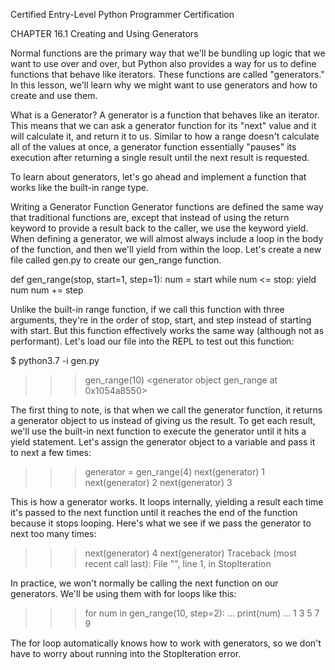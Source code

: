 
Certified Entry-Level Python Programmer Certification


CHAPTER 16.1
Creating and Using Generators

Normal functions are the primary way that we'll be bundling up logic that we want to use over and over, but Python also provides a way for us to define functions that behave like iterators. These functions are called "generators." In this lesson, we'll learn why we might want to use generators and how to create and use them.

What is a Generator?
A generator is a function that behaves like an iterator. This means that we can ask a generator function for its "next" value and it will calculate it, and return it to us. Similar to how a range doesn't calculate all of the values at once, a generator function essentially "pauses" its execution after returning a single result until the next result is requested.

To learn about generators, let's go ahead and implement a function that works like the built-in range type.

Writing a Generator Function
Generator functions are defined the same way that traditional functions are, except that instead of using the return keyword to provide a result back to the caller, we use the keyword yield. When defining a generator, we will almost always include a loop in the body of the function, and then we'll yield from within the loop. Let's create a new file called gen.py to create our gen_range function.

def gen_range(stop, start=1, step=1):
    num = start
    while num <= stop:
        yield num
        num += step

Unlike the built-in range function, if we call this function with three arguments, they're in the order of stop, start, and step instead of starting with start. But this function effectively works the same way (although not as performant). Let's load our file into the REPL to test out this function:

$ python3.7 -i gen.py
>>> gen_range(10)
<generator object gen_range at 0x1054a8550>
>>>

The first thing to note, is that when we call the generator function, it returns a generator object to us instead of giving us the result. To get each result, we'll use the built-in next function to execute the generator until it hits a yield statement. Let's assign the generator object to a variable and pass it to next a few times:

>>> generator = gen_range(4)
>>> next(generator)
1
>>> next(generator)
2
>>> next(generator)
3
>>>

This is how a generator works. It loops internally, yielding a result each time it's passed to the next function until it reaches the end of the function because it stops looping. Here's what we see if we pass the generator to next too many times:

>>> next(generator)
4
>>> next(generator)
Traceback (most recent call last):
  File "<stdin>", line 1, in <module>
StopIteration

In practice, we won't normally be calling the next function on our generators. We'll be using them with for loops like this:

>>> for num in gen_range(10, step=2):
...     print(num)
...
1
3
5
7
9
>>>

The for loop automatically knows how to work with generators, so we don't have to worry about running into the StopIteration error.
